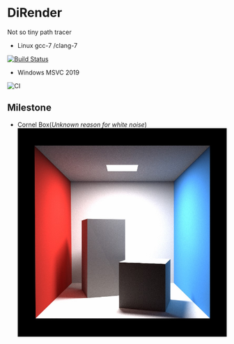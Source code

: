 # DiRender
Not so tiny path tracer

- Linux gcc-7 /clang-7

[![Build Status](https://travis-ci.org/BlurryLight/DiRender.svg?branch=master)](https://travis-ci.org/BlurryLight/DiRender)

- Windows MSVC 2019

![CI](https://github.com/BlurryLight/DiRender/workflows/CI/badge.svg)

## Milestone

- Cornel Box(*Unknown reason for white noise*)
![cornel_box](images/cornel_box_path_tracing.jpg)


